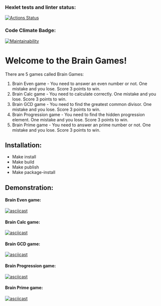 ### Hexlet tests and linter status:
[![Actions Status](https://github.com/Vinegarfretsaw/python-project-49/workflows/hexlet-check/badge.svg)](https://github.com/Vinegarfretsaw/python-project-49/actions)

### Code Climate Badge:
[![Maintainability](https://api.codeclimate.com/v1/badges/c188435b5a1beeb34b46/maintainability)](https://codeclimate.com/github/Vinegarfretsaw/python-project-49/maintainability)

# Welcome to the Brain Games!

There are 5 games called Brain Games:
1. Brain Even game - You need to answer an even number or not. One mistake and you lose. Score 3 points to win.
2. Brain Calc game - You need to calculate correctly. One mistake and you lose. Score 3 points to win.
3. Brain GCD game - You need to find the greatest common divisor. One mistake and you lose. Score 3 points to win.
4. Brain Progression game - You need to find the hidden progression element. One mistake and you lose. Score 3 points to win.
5. Brain Prime game - You need to answer an prime number or not. One mistake and you lose. Score 3 points to win.

## Installation:
- Make install
- Make build
- Make publish
- Make package-install

## Demonstration:
#### Brain Even game:
[![asciicast](https://asciinema.org/a/559384.svg)](https://asciinema.org/a/559384)

#### Brain Calc game:
[![asciicast](https://asciinema.org/a/559385.svg)](https://asciinema.org/a/559385)

#### Brain GCD game:
[![asciicast](https://asciinema.org/a/559387.svg)](https://asciinema.org/a/559387)

#### Brain Progression game:
[![asciicast](https://asciinema.org/a/559928.svg)](https://asciinema.org/a/559928)

#### Brain Prime game:
[![asciicast](https://asciinema.org/a/559931.svg)](https://asciinema.org/a/559931)
